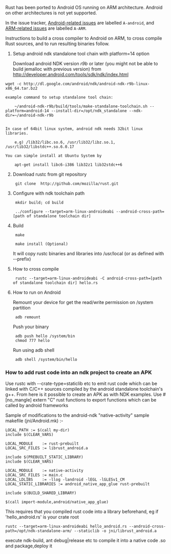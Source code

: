 Rust has been ported to Android OS running on ARM architecture. Android on other architectures is not yet supported.

In the issue tracker, [Android-related issues](https://github.com/mozilla/rust/issues?labels=A-android) are labelled `A-android`, and [ARM-related issues](https://github.com/mozilla/rust/issues?labels=A-ARM) are labelled `A-ARM`.

Instructions to build a cross compiler to Android on ARM, to cross compile Rust sources, and to run resulting binaries follow.

1. Setup android ndk standalone tool chain with platform=14 option

    Download android NDK version _r9b_ or later (you might not be able to build jemalloc with previous version) from http://developer.android.com/tools/sdk/ndk/index.html

```
wget -c http://dl.google.com/android/ndk/android-ndk-r9b-linux-x86_64.tar.bz2
```
    
    example command to setup standalone tool chain:
    
        ~/android-ndk-r9b/build/tools/make-standalone-toolchain.sh --platform=android-14 --install-dir=/opt/ndk_standalone --ndk-dir=~/android-ndk-r9b


    In case of 64bit linux system, android ndk needs 32bit linux libraries.

        e.g) /lib32/libc.so.6, /usr/lib32/libz.so.1, /usr/lib32/libstdc++.so.6.0.17

    You can simple install at Ubuntu System by 

        apt-get install libc6-i386 lib32z1 lib32stdc++6

2. Download rustc from git repository

        git clone  http://github.com/mozilla/rust.git
    
3. Configure with ndk toolchain path

        mkdir build; cd build

        ../configure --target=arm-linux-androideabi --android-cross-path=[path of standalone toolchain dir]

4. Build

        make
  
        make install (Optional) 

    It will copy rustc binaries and libraries into /usr/local (or as defined with --prefix)
    
5. How to cross compile
    
        rustc --target=arm-linux-androideabi -C android-cross-path=[path of standalone toolchain dir] hello.rs
 
6. How to run on Android

    Remount your device for get the read/write permission on /system partition

        adb remount

    Push your binary

        adb push hello /system/bin
        chmod 777 hello

    Run using adb shell

        adb shell /system/bin/hello


### How to add rust code into an ndk project to create an APK

Use rustc with --crate-type=staticlib etc to emit rust code which can be linked with C/C++ sources compiled by the android standalone toolchain's g++. From here is it possible to create an APK as with NDK examples. Use #[no_mangle] extern "C" rust functions to export functions which can be called by android frameworks

Sample of modifications to the android-ndk "native-activity" sample makefile (jni/Android.mk) :-

    LOCAL_PATH := $(call my-dir)
    include $(CLEAR_VARS)

    LOCAL_MODULE    := rust-prebuilt
    LOCAL_SRC_FILES := librust_android.a

    include $(PREBUILT_STATIC_LIBRARY)
    include $(CLEAR_VARS)

    LOCAL_MODULE    := native-activity
    LOCAL_SRC_FILES := main.c
    LOCAL_LDLIBS    := -llog -landroid -lEGL -lGLESv1_CM
    LOCAL_STATIC_LIBRARIES := android_native_app_glue rust-prebuilt

    include $(BUILD_SHARED_LIBRARY)

    $(call import-module,android/native_app_glue)

This requires that you compiled rust code into a library beforehand, eg if 'hello_android.rs' is your crate root

    rustc --target=arm-linux-androideabi hello_android.rs --android-cross-path=/opt/ndk-standalone-arm/ --staticlib -o jni/librust_android.a

execute ndk-build, ant debug|release etc to compile it into a native code .so and package,deploy it